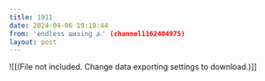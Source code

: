 ```yaml
---
title: 1911
date: 2024-04-06 19:19:44
from: 'endless шизing ⍼' (channel1162404975)
layout: post
---
```


![[(File not included. Change data exporting settings to download.)]]


